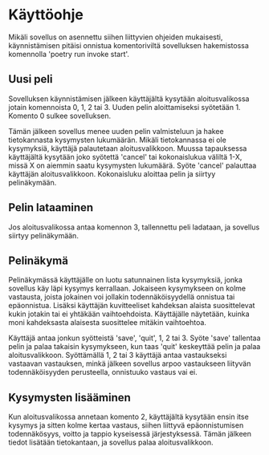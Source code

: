 # Käyttöohje
Mikäli sovellus on asennettu siihen liittyvien ohjeiden mukaisesti, käynnistämisen pitäisi onnistua komentoriviltä sovelluksen hakemistossa komennolla 'poetry run invoke start'.
## Uusi peli
Sovelluksen käynnistämisen jälkeen käyttäjältä kysytään aloitusvalikossa jotain komennoista 0, 1, 2 tai 3. Uuden pelin aloittamiseksi syötetään 1. Komento 0 sulkee sovelluksen.

Tämän jälkeen sovellus menee uuden pelin valmisteluun ja hakee tietokannasta kysymysten lukumäärän. Mikäli tietokannassa ei ole kysymyksiä, käyttäjä palautetaan aloitusvalikkoon. Muussa tapauksessa käyttäjältä kysytään joko syötettä 'cancel' tai kokonaislukua väliltä 1-X, missä X on aiemmin saatu kysymysten lukumäärä. Syöte 'cancel' palauttaa käyttäjän aloitusvalikkoon. Kokonaisluku aloittaa pelin ja siirtyy pelinäkymään.

## Pelin lataaminen
Jos aloitusvalikossa antaa komennon 3, tallennettu peli ladataan, ja sovellus siirtyy pelinäkymään.

## Pelinäkymä
Pelinäkymässä käyttäjälle on luotu satunnainen lista kysymyksiä, jonka sovellus käy läpi kysymys kerrallaan. Jokaiseen kysymykseen on kolme vastausta, joista jokainen voi jollakin todennäköisyydellä onnistua tai epäonnistua. Lisäksi käyttäjän kuvitteeliset kahdeksan alaista suosittelevat kukin jotakin tai ei yhtäkään vaihtoehdoista. Käyttäjälle näytetään, kuinka moni kahdeksasta alaisesta suosittelee mitäkin vaihtoehtoa.

Käyttäjä antaa jonkun syötteistä 'save', 'quit', 1, 2 tai 3. Syöte 'save' tallentaa pelin ja palaa takaisin kysymykseen, kun taas 'quit' keskeyttää pelin ja palaa aloitusvalikkoon. Syöttämällä 1, 2 tai 3 käyttäjä antaa vastaukseksi vastaavan vastauksen, minkä jälkeen sovellus arpoo vastaukseen liityvän todennäköisyyden perusteella, onnistuuko vastaus vai ei.

## Kysymysten lisääminen
Kun aloitusvalikossa annetaan komento 2, käyttäjältä kysytään ensin itse kysymys ja sitten kolme kertaa vastaus, siihen liittyvä epäonnistumisen todennäkösyys, voitto ja tappio kyseisessä järjestyksessä. Tämän jälkeen tiedot lisätään tietokantaan, ja sovellus palaa aloitusvalikkoon.

